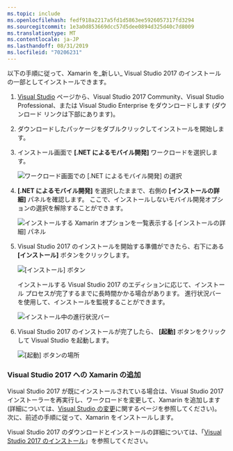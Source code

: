 ```yaml
---
ms.topic: include
ms.openlocfilehash: fedf918a2217a5fd1d5863ee5926057317fd3294
ms.sourcegitcommit: 1e3a0d853669dcc57d5dee0894d325d40c7d8009
ms.translationtype: MT
ms.contentlocale: ja-JP
ms.lasthandoff: 08/31/2019
ms.locfileid: "70206231"
---
```

以下の手順に従って、Xamarin を_新しい_ Visual Studio 2017 のインストールの一部としてインストールできます。

1. [Visual Studio](https://visualstudio.microsoft.com/vs/) ページから、Visual Studio 2017 Community、Visual Studio Professional、または Visual Studio Enterprise をダウンロードします (ダウンロード リンクは下部にあります)。

2. ダウンロードしたパッケージをダブルクリックしてインストールを開始します。

3. インストール画面で **[.NET によるモバイル開発]** ワークロードを選択します。

    ![ワークロード画面での [.NET によるモバイル開発] の選択](~/get-started/installation/windows-images/01-mobile-dev-workload.png)

4. **[.NET によるモバイル開発]** を選択したままで、右側の **[インストールの詳細]** パネルを確認します。 ここで、インストールしないモバイル開発オプションの選択を解除することができます。

    ![インストールする Xamarin オプションを一覧表示する [インストールの詳細] パネル](~/get-started/installation/windows-images/02-summary.png)

5. Visual Studio 2017 のインストールを開始する準備ができたら、右下にある **[インストール]** ボタンをクリックします。

    ![[インストール] ボタン](~/get-started/installation/windows-images/03-click-install.png)

   インストールする Visual Studio 2017 のエディションに応じて、インストール プロセスが完了するまでに長時間かかる場合があります。 進行状況バーを使用して、インストールを監視することができます。

    ![インストール中の進行状況バー](~/get-started/installation/windows-images/04-progress-bars.png)

6. Visual Studio 2017 のインストールが完了したら、 **[起動]** ボタンをクリックして Visual Studio を起動します。

    ![[起動] ボタンの場所](~/get-started/installation/windows-images/05-launch.png)

<a name="vs2017" />

### <a name="adding-xamarin-to-visual-studio-2017"></a>Visual Studio 2017 への Xamarin の追加

Visual Studio 2017 が既にインストールされている場合は、Visual Studio 2017 インストーラーを再実行し、ワークロードを変更して、Xamarin を追加します (詳細については、[Visual Studio の変更](https://docs.microsoft.com/visualstudio/install/modify-visual-studio)に関するページを参照してください)。 次に、前述の手順に従って、Xamarin をインストールします。

Visual Studio 2017 のダウンロードとインストールの詳細については、「[Visual Studio 2017 のインストール](https://docs.microsoft.com/visualstudio/install/install-visual-studio)」を参照してください。
